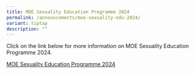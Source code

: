 ```yaml
---
title: MOE Sexuality Education Programme 2024
permalink: /announcements/moe-sexuality-edu-2024/
variant: tiptap
description: ""
---
```

<p>Click on the link below for more information on<strong> </strong>MOE Sexuality
Education Programme 2024.</p>
<p></p>
<p><a href="/learning-at-sms/student-development/2024-moe-sexuality-education-programme/" rel="noopener noreferrer nofollow" target="_blank">MOE Sexuality Education Programme 2024</a>
</p>